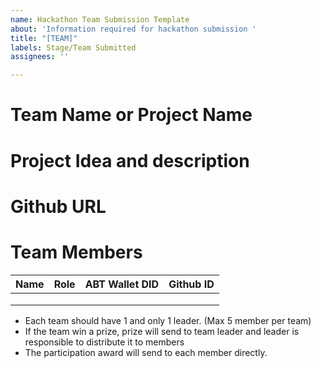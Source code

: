 ```yaml
---
name: Hackathon Team Submission Template
about: 'Information required for hackathon submission '
title: "[TEAM]"
labels: Stage/Team Submitted
assignees: ''

---
```


# Team Name or Project Name


# Project Idea and description 


# Github URL


# Team Members 

| Name 	| Role 	| ABT Wallet DID 	|  Github ID |
|------	|------	|----------------	| --------- |
|      	|      	|                	|   |
|      	|      	|                	|  |
|      	|      	|                	|  |

* Each team should have 1 and only 1 leader.  (Max 5 member per team)
* If the team win a prize, prize will send to team leader and leader is responsible to distribute it to members
* The participation award will send to each member directly.
